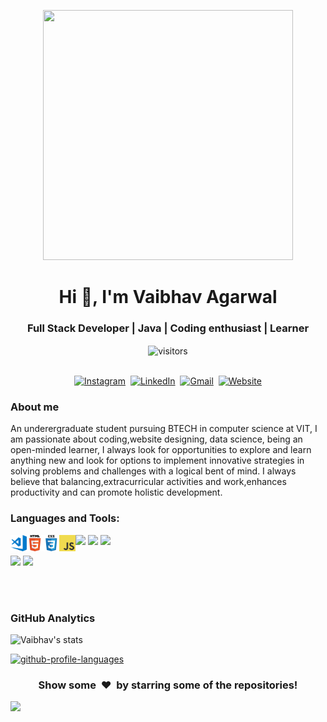 <p align="center">
<img src="https://github.com/avaibhav54/avaibhav54/blob/main/prpassport.jpg" width="400" height="400"/>
</p>
<h1 align="center">Hi 👋, I'm Vaibhav Agarwal</h1>
<h3 align="center">Full Stack Developer | Java | Coding enthusiast | Learner</h3>


<p align="center">
    <img align="center" alt="visitors" src="https://gpvc.arturio.dev/Sumanth-Talluri" />
</p>
<p align="center">
<br>
<a href="https://www.instagram.com/agarwal__vaibhav__/"><img src="https://img.shields.io/badge/instagram-%23E4405F.svg?&style=for-the-badge&logo=instagram&logoColor=white" alt="Instagram" /></a>&nbsp;
<a href="https://www.linkedin.com/in/vaibhav-agarwal-a1746a1a9/"><img src="https://img.shields.io/badge/linkedin-%230077B5.svg?&style=for-the-badge&logo=linkedin&logoColor=white" alt="LinkedIn" /></a>&nbsp;
<a href="mailto:agarwalvaibhav041@gmail.com?subject=Hi%20Vaibhav"><img src="https://img.shields.io/badge/gmail-%23D14836.svg?&style=for-the-badge&logo=gmail&logoColor=white" alt="Gmail"/></a>&nbsp;
<a href="http://vaibhavagarwal1.github.io/home"><img alt="Website" src="https://img.shields.io/website?style=for-the-badge&up_message=portfolio&url=https%3A%2F%2Fkkvanonymous.github.io%2F"></a>
 
</p>


### About me 
An underergraduate student pursuing BTECH in computer science at VIT, I am passionate about coding,website designing, data science, being an open-minded learner, I always look for opportunities to explore and learn anything new and look for options to implement innovative strategies in solving problems and challenges with a logical bent of mind. I always believe that balancing,extracurricular activities and work,enhances productivity and can promote holistic development.

### Languages and Tools:

<img align="left" alt="Visual Studio Code" width="26px" src="https://raw.githubusercontent.com/github/explore/80688e429a7d4ef2fca1e82350fe8e3517d3494d/topics/visual-studio-code/visual-studio-code.png" />
<img align="left" alt="HTML5" width="26px" src="https://raw.githubusercontent.com/github/explore/80688e429a7d4ef2fca1e82350fe8e3517d3494d/topics/html/html.png" />
<img align="left" alt="CSS3" width="26px" src="https://raw.githubusercontent.com/github/explore/80688e429a7d4ef2fca1e82350fe8e3517d3494d/topics/css/css.png" />
<img align="left" alt="JavaScript" width="26px" src="https://raw.githubusercontent.com/github/explore/80688e429a7d4ef2fca1e82350fe8e3517d3494d/topics/javascript/javascript.png"/>


<code><img height="50" src="https://www.vectorlogo.zone/logos/java/java-ar21.svg"></code>
<code><img height="50" src="https://www.vectorlogo.zone/logos/springio/springio-ar21.svg"></code>
<code><img height="50" src="https://www.vectorlogo.zone/logos/getbootstrap/getbootstrap-ar21.svg"></code>
<code><img height="50" src=""></code>

<code><img height="50" src="https://www.vectorlogo.zone/logos/mysql/mysql-horizontal.svg"></code>
<code><img height="50" src="https://www.vectorlogo.zone/logos/github/github-ar21.svg"></code>

<br><br>
### GitHub Analytics

![Vaibhav's stats](https://github-readme-stats.vercel.app/api?username=avaibhav54&show_icons=true&theme=dark&include_all_commits=true&count_private=true)



[![github-profile-languages](https://github.com/avaibhav54/avaibhav54/blob/main/lang.png)](http://ionicabizau.github.io/github-profile-languages/?user=avaibhav54)






<div align="center">
<h3 align="center">Show some &nbsp;❤️&nbsp; by starring some of the repositories!</h3>
</div><img src="https://github.com/punitkmryh/punitkmryh/blob/master/wave.svg" />

[website]: https://vaibhavagarwal1.github.io/home/
[instagram]: https://www.instagram.com/agarwal__vaibhav__/
[linkedin]: https://www.linkedin.com/in/vaibhav-agarwal-a1746a1a9/
